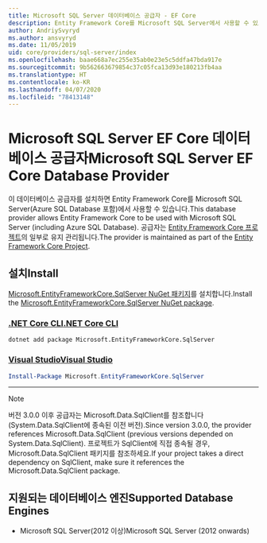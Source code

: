 ```yaml
---
title: Microsoft SQL Server 데이터베이스 공급자 - EF Core
description: Entity Framework Core를 Microsoft SQL Server에서 사용할 수 있도록 허용하는 데이터베이스 공급자에 관한 문서
author: AndriySvyryd
ms.author: ansvyryd
ms.date: 11/05/2019
uid: core/providers/sql-server/index
ms.openlocfilehash: baae668a7ec255e35ab0e23e5c5ddfa47bda917e
ms.sourcegitcommit: 9b562663679854c37c05fca13d93e180213fb4aa
ms.translationtype: HT
ms.contentlocale: ko-KR
ms.lasthandoff: 04/07/2020
ms.locfileid: "78413148"
---
```

# <a name="microsoft-sql-server-ef-core-database-provider"></a><span data-ttu-id="7f87f-103">Microsoft SQL Server EF Core 데이터베이스 공급자</span><span class="sxs-lookup"><span data-stu-id="7f87f-103">Microsoft SQL Server EF Core Database Provider</span></span>

<span data-ttu-id="7f87f-104">이 데이터베이스 공급자를 설치하면 Entity Framework Core를 Microsoft SQL Server(Azure SQL Database 포함)에서 사용할 수 있습니다.</span><span class="sxs-lookup"><span data-stu-id="7f87f-104">This database provider allows Entity Framework Core to be used with Microsoft SQL Server (including Azure SQL Database).</span></span> <span data-ttu-id="7f87f-105">공급자는 [Entity Framework Core 프로젝트](https://github.com/aspnet/EntityFrameworkCore)의 일부로 유지 관리됩니다.</span><span class="sxs-lookup"><span data-stu-id="7f87f-105">The provider is maintained as part of the [Entity Framework Core Project](https://github.com/aspnet/EntityFrameworkCore).</span></span>

## <a name="install"></a><span data-ttu-id="7f87f-106">설치</span><span class="sxs-lookup"><span data-stu-id="7f87f-106">Install</span></span>

<span data-ttu-id="7f87f-107">[Microsoft.EntityFrameworkCore.SqlServer NuGet 패키지](https://www.nuget.org/packages/Microsoft.EntityFrameworkCore.SqlServer/)를 설치합니다.</span><span class="sxs-lookup"><span data-stu-id="7f87f-107">Install the [Microsoft.EntityFrameworkCore.SqlServer NuGet package](https://www.nuget.org/packages/Microsoft.EntityFrameworkCore.SqlServer/).</span></span>

### <a name="net-core-cli"></a>[<span data-ttu-id="7f87f-108">.NET Core CLI</span><span class="sxs-lookup"><span data-stu-id="7f87f-108">.NET Core CLI</span></span>](#tab/dotnet-core-cli)

```dotnetcli
dotnet add package Microsoft.EntityFrameworkCore.SqlServer
```

### <a name="visual-studio"></a>[<span data-ttu-id="7f87f-109">Visual Studio</span><span class="sxs-lookup"><span data-stu-id="7f87f-109">Visual Studio</span></span>](#tab/vs)

``` powershell
Install-Package Microsoft.EntityFrameworkCore.SqlServer
```

***

> [!NOTE]
> <span data-ttu-id="7f87f-110">버전 3.0.0 이후 공급자는 Microsoft.Data.SqlClient를 참조합니다(System.Data.SqlClient에 종속된 이전 버전).</span><span class="sxs-lookup"><span data-stu-id="7f87f-110">Since version 3.0.0, the provider references Microsoft.Data.SqlClient (previous versions depended on System.Data.SqlClient).</span></span> <span data-ttu-id="7f87f-111">프로젝트가 SqlClient에 직접 종속될 경우, Microsoft.Data.SqlClient 패키지를 참조하세요.</span><span class="sxs-lookup"><span data-stu-id="7f87f-111">If your project takes a direct dependency on SqlClient, make sure it references the Microsoft.Data.SqlClient package.</span></span>

## <a name="supported-database-engines"></a><span data-ttu-id="7f87f-112">지원되는 데이터베이스 엔진</span><span class="sxs-lookup"><span data-stu-id="7f87f-112">Supported Database Engines</span></span>

* <span data-ttu-id="7f87f-113">Microsoft SQL Server(2012 이상)</span><span class="sxs-lookup"><span data-stu-id="7f87f-113">Microsoft SQL Server (2012 onwards)</span></span>
